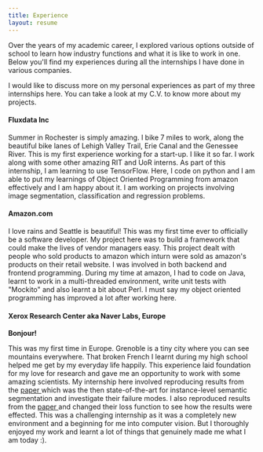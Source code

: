 ```yaml
---
title: Experience
layout: resume
---
```


Over the years of my academic career, I explored various options outside of school to learn how industry functions and what it is like to work in one. Below you'll find my experiences during all the internships I have done in various companies. 

<p>
    I would like to discuss more on my personal experiences as part of my three internships here. You can take a look at my C.V. to know more about my projects. 
    </p>
    <h4>Fluxdata Inc</h4>
    <p>
    Summer in Rochester is simply amazing. I bike 7 miles to work, along the beautiful bike lanes of Lehigh Valley Trail, Erie Canal and the Genessee River. 
    This is my first experience working for a start-up. I like it so far. I work along with some other amazing RIT and UoR interns. As part of this internship, I am learning to use TensorFlow. Here, I code on python and I am able to put my learnings of Object Oriented Programming from amazon effectively and I am happy about it. I am working on projects involving image segmentation, classification and regression problems.
    </p>
    <h4>Amazon.com</h4>
    <p>
    I love rains and Seattle is beautiful!
    This was my first time ever to officially be a software developer. My project here was to build a framework that could make the lives of vendor managers easy. This project dealt with people who sold products to amazon which inturn were sold as amazon's products on their retail website. 
    I was involved in both backend and frontend programming. During my time at amazon, I had to code on Java, learnt to work in a multi-threaded environment, write unit tests with "Mockito" and also learnt a bit about Perl. I must say my object oriented programming has improved a lot after working here. 
    </p>
    <h4>Xerox Research Center aka Naver Labs, Europe</h4>
    <p>
    <p><b>Bonjour!</b></p>
    This was my first time in Europe. Grenoble is a tiny city where you can see mountains everywhere. That broken French I learnt during my high school helped me get by my everyday life happily. This experience laid foundation for my love for research and gave me an opportunity to work with some amazing scientists. My internship here involved reproducing results from the <a href = "https://arxiv.org/pdf/1512.04412.pdf" target="_blank"> paper </a> which was the then state-of-the-art for instance-level semantic segmentation and investigate their failure modes. I also reproduced results from the <a href = "https://people.eecs.berkeley.edu/~jonlong/long_shelhamer_fcn.pdf" target="_blank"> paper </a> and changed their loss function to see how the results were effected. This was a challenging internship as it was a completely new environment and a beginning for me into computer vision. But I thoroughly enjoyed my work and learnt a lot of things that genuinely made me what I am today :).
    </p>
    
